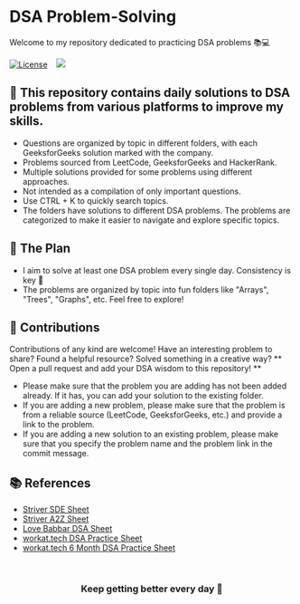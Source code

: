 # DSA Problem-Solving

Welcome to my repository dedicated to practicing DSA problems 📚💻

[![License](https://img.shields.io/badge/License-MIT-blue.svg)](LICENSE)
&nbsp;&nbsp;
<a href="https://hits.seeyoufarm.com"><img src="https://hits.seeyoufarm.com/api/count/incr/badge.svg?url=https%3A%2F%2Fgithub.com%2Fsoumil1%2FDSA-Preparation&count_bg=%2379C83D&title_bg=%23555555&icon=dsautomobiles.svg&icon_color=%23E7E7E7&title=hits&edge_flat=false"/></a>

## 🚀 This repository contains daily solutions to DSA problems from various platforms to improve my skills.

* Questions are organized by topic in different folders, with each GeeksforGeeks solution marked with the company.
* Problems sourced from LeetCode, GeeksforGeeks and HackerRank.
* Multiple solutions provided for some problems using different approaches.
* Not intended as a compilation of only important questions.
* Use CTRL + K to quickly search topics.
* The folders have solutions to different DSA problems. The problems are categorized to make it easier to navigate and explore specific topics.


## 📅 The Plan 
* I aim to solve at least one DSA problem every single day. Consistency is key 🔑
* The problems are organized by topic into fun folders like "Arrays", "Trees", "Graphs", etc. Feel free to explore!

## 🌟 Contributions 
Contributions of any kind are welcome! 
Have an interesting problem to share? Found a helpful resource? Solved something in a creative way? ** Open a pull request and add your DSA wisdom to this repository! **

* Please make sure that the problem you are adding has not been added already. If it has, you can add your solution to the existing folder.
* If you are adding a new problem, please make sure that the problem is from a reliable source (LeetCode, GeeksforGeeks, etc.) and provide a link to the problem.
* If you are adding a new solution to an existing problem, please make sure that you specify the problem name and the problem link in the commit message.

## 📚 References

* [Striver SDE Sheet](https://takeuforward.org/interviews/strivers-sde-sheet-top-coding-interview-problems/)
* [Striver A2Z Sheet](https://docs.google.com/document/d/1SM92efk8oDl8nyVw8NHPnbGexTS9W-1gmTEYfEurLWQ/edit)
* [Love Babbar DSA Sheet](https://drive.google.com/file/d/1FMdN_OCfOI0iAeDlqswCiC2DZzD4nPsb/view)
* [workat.tech DSA Practice Sheet](https://workat.tech/problem-solving/practice)
* [workat.tech 6 Month DSA Practice Sheet](https://workat.tech/problem-solving/lists/six-month-dsa-practice-sheet/practice)

<br>

<h3 style="text-align: center;">Keep getting better every day 🎯</h3>

















